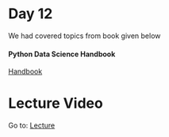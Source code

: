 # Day 12

We had covered topics from book given below

#### Python Data Science Handbook

[Handbook](https://colab.research.google.com/github/dphi-official/Data_Science_Bootcamp/blob/master/Week1/Data_Visualization_in_Python.ipynb#scrollTo=p4_ntQJgg4sx)

# Lecture Video

Go to: [Lecture](https://www.youtube.com/watch?v=dQlzEIyF1EM)
